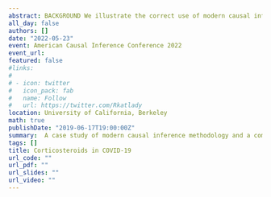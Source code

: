 ```yaml
---
abstract: BACKGROUND We illustrate the correct use of modern causal inference methods and compare to standard research practice to estimate the effect of corticosteroids on mortality in hospitalized COVID-19 patients in an observational dataset. We use several large RCTs to benchmark our results. METHODS Our retrospective data contains 3,293 COVID-19 patients hospitalized at NewYork Presbyterian March 1-May 15, 2020. Lack of clinical knowledge on COVID-19 at this time meant high variability existed in the administration of steroids, providing a unique opportunity in terms of experimentation. We design our study using the Target Trial Emulation framework. We estimate an intervention of 6 days of steroids administered at the time of severe hypoxia and contrast with an intervention of no steroids. Data include dozens of longitudinal confounders and estimation is non-parametric using a Sequentially Double Robust estimator where the probabilities of treatment, outcome, and censoring are estimated using flexible regressions via superlearning. We compare these analyses to standard practice in clinical research, i.e. Cox models for point- and time-varying treatments with variations in patient population, time zero, and treatment windows, with and without inverse probability weighting.  RESULTS The effect in our target trial emulation is qualitatively identical to RCT results, estimated to reduce 28-day mortality from 32% (31,34) to 23% (21,24). Estimates from standard clinical practice vary widely in directionality and significance, and are sensitive to study design, especially choice in time window for treatment protocol. Widening the time frame for treatment increases selection bias (patients die before they have an opportunity to receive steroids), but is necessary for adequate sample size. CONCLUSION In an opportunity to study observational clinical data during a time when RCTs were simultaneously occurring, modern causal inference methods outperform standard research practice.
all_day: false
authors: []
date: "2022-05-23"
event: American Causal Inference Conference 2022
event_url: 
featured: false
#links:
#
# - icon: twitter
#   icon_pack: fab
#   name: Follow
#   url: https://twitter.com/Rkatlady
location: University of California, Berkeley
math: true
publishDate: "2019-06-17T19:00:00Z"
summary:  A case study of modern causal inference methodology and a comparison to standard clinical research practice
tags: []
title: Corticosteroids in COVID-19
url_code: ""
url_pdf: ""
url_slides: ""
url_video: ""
---
```


